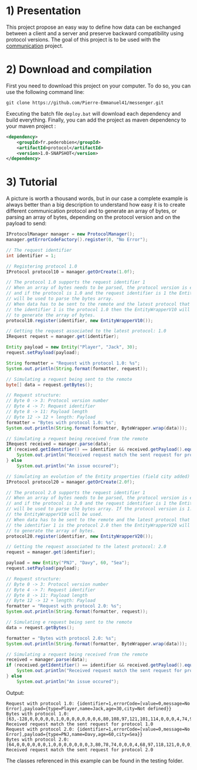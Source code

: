 # 1) Presentation

This project propose an easy way to define how data can be exchanged between a client and a server and preserve backward compatibility using protocol versions. The goal of this project is to be used with the [communication](https://github.com/Pierre-Emmanuel41/communication) project.


# 2) Download and compilation

First you need to download this project on your computer. To do so, you can use the following command line:

```git
git clone https://github.com/Pierre-Emmanuel41/messenger.git
```

Executing the batch file <code>deploy.bat</code> will download each dependency and build everything. Finally, you can add the project as maven dependency to your maven project :

```xml
<dependency>
	<groupId>fr.pederobien</groupId>
	<artifactId>protocol</artifactId>
	<version>1.0-SNAPSHOT</version>
</dependency>
```

# 3) Tutorial

A picture is worth a thousand words, but in our case a complete example is always better than a big description to understand how easy it is to create different communication protocol and to generate an array of bytes, or parsing an array of bytes, depending on the protocol version and on the payload to send:

```java
IProtocolManager manager = new ProtocolManager();
manager.getErrorCodeFactory().register(0, "No Error");

// The request identifier
int identifier = 1;

// Registering protocol 1.0
IProtocol protocol10 = manager.getOrCreate(1.0f);

// The protocol 1.0 supports the request identifier 1
// When an array of bytes needs to be parsed, the protocol version is extracted
// and if the protocol is 1.0 and the request identifier is 1 the EntityWrapperV10
// will be used to parse the bytes array.
// When data has to be sent to the remote and the latest protocol that supports
// the identifier 1 is the protocol 1.0 then the EntityWrapperV10 will be used
// to generate the array of bytes.
protocol10.register(identifier, new EntityWrapperV10());

// Getting the request associated to the latest protocol: 1.0
IRequest request = manager.get(identifier);

Entity payload = new Entity("Player", "Jack", 30);
request.setPayload(payload);

String formatter = "Request with protocol 1.0: %s";
System.out.println(String.format(formatter, request));

// Simulating a request being sent to the remote
byte[] data = request.getBytes();

// Request structure:
// Byte 0 -> 3: Protocol version number
// Byte 4 -> 7: Request identifier
// Byte 8 -> 11: Payload length
// Byte 12 -> 12 + length: Payload
formatter = "Bytes with protocol 1.0: %s";
System.out.println(String.format(formatter, ByteWrapper.wrap(data)));

// Simulating a request being received from the remote
IRequest received = manager.parse(data);
if (received.getIdentifier() == identifier && received.getPayload().equals(payload)) {
	System.out.println("Received request match the sent request for protocol 1.0");
} else
	System.out.println("An issue occured");

// Simulating an evolution of the Entity properties (field city added)
IProtocol protocol20 = manager.getOrCreate(2.0f);

// The protocol 2.0 supports the request identifier 1
// When an array of bytes needs to be parsed, the protocol version is extracted
// and if the protocol is 2.0 and the request identifier is 1 the EntityWrapperV20
// will be used to parse the bytes array. If the protocol version is 1.0 then
// the EntityWrapperV10 will be used.
// When data has to be sent to the remote and the latest protocol that supports
// the identifier 1 is the protocol 2.0 then the EntityWrapperV20 will be used
// to generate the array of bytes.
protocol20.register(identifier, new EntityWrapperV20());

// Getting the request associated to the latest protocol: 2.0
request = manager.get(identifier);

payload = new Entity("PNJ", "Davy", 60, "Sea");
request.setPayload(payload);

// Request structure:
// Byte 0 -> 3: Protocol version number
// Byte 4 -> 7: Request identifier
// Byte 8 -> 11: Payload length
// Byte 12 -> 12 + length: Payload
formatter = "Request with protocol 2.0: %s";
System.out.println(String.format(formatter, request));

// Simulating e request being sent to the remote
data = request.getBytes();

formatter = "Bytes with protocol 2.0: %s";
System.out.println(String.format(formatter, ByteWrapper.wrap(data)));

// Simulating a request being received from the remote
received = manager.parse(data);
if (received.getIdentifier() == identifier && received.getPayload().equals(payload)) {
	System.out.println("Received request match the sent request for protocol 2.0");
} else
	System.out.println("An issue occured");
```

Output:

```
Request with protocol 1.0: {identifier=1,errorCode=[value=0,message=No Error],payload={type=Player,name=Jack,age=30,city=Not defined}}
Bytes with protocol 1.0: [63,-128,0,0,0,0,0,1,0,0,0,0,0,0,0,6,80,108,97,121,101,114,0,0,0,4,74,97,99,107,0,0,0,30]
Received request match the sent request for protocol 1.0
Request with protocol 2.0: {identifier=1,errorCode=[value=0,message=No Error],payload={type=PNJ,name=Davy,age=60,city=Sea}}
Bytes with protocol 2.0: [64,0,0,0,0,0,0,1,0,0,0,0,0,0,0,3,80,78,74,0,0,0,4,68,97,118,121,0,0,0,60,0,0,0,3,83,101,97]
Received request match the sent request for protocol 2.0
```

The classes referenced in this example can be found in the testing folder.